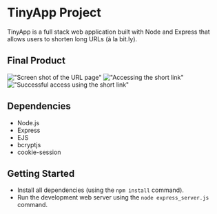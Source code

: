 # TinyApp Project

TinyApp is a full stack web application built with Node and Express that allows users to shorten long URLs (à la bit.ly).

## Final Product

!["Screen shot of the URL page"](#)
!["Accessing the short link"](#)
!["Successful access using the short link"](#)

## Dependencies

- Node.js
- Express
- EJS
- bcryptjs
- cookie-session

## Getting Started

- Install all dependencies (using the `npm install` command).
- Run the development web server using the `node express_server.js` command.